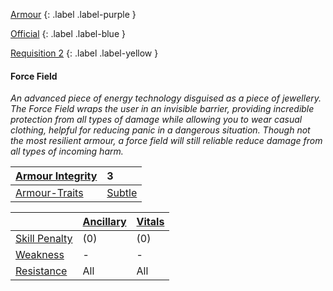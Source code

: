 
[Armour](Game/Armour-List)
{: .label .label-purple }

[Official](Game/Blocks/Official)
{: .label .label-blue }

[Requisition 2](Game/Deployment#Requisition)
{: .label .label-yellow }
#### Force Field
*An advanced piece of energy technology disguised as a piece of jewellery. The Force Field wraps the user in an invisible barrier, providing incredible protection from all types of damage while allowing you to wear casual clothing, helpful for reducing panic in a dangerous situation. Though not the most resilient armour, a force field will still reliable reduce damage from all types of incoming harm.*

| [Armour Integrity](Game/Core/Armour#Armour%20Integrity) | 3 |
| :---- | :---- |
| [Armour-Traits](Game/Core/Armour-Traits) | [Subtle](Game/Core/Blocks/Subtle) |

|                                                            | [Ancillary](Game/Core/Injury#Ancillary) | [Vitals](Game/Core/Injury#Vitals) |
| ---------------------------------------------------------- | --------------------------------------- | --------------------------------- |
| [Skill Penalty](Game/Core/Armour#Skill%20Penalty)          | (0)                                     | (0)                               |
| [Weakness](Game/Core/Armour#Weakness%20and%20Resistance)   | -                                       | -                                 |
| [Resistance](Game/Core/Armour#Weakness%20and%20Resistance) | All                                     | All                                  |

